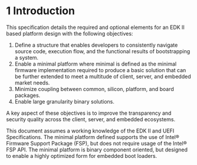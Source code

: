 <!--- @file
  1 Introduction

  Copyright (c) 2019, Intel Corporation. All rights reserved.<BR>

  Redistribution and use in source (original document form) and 'compiled'
  forms (converted to PDF, epub, HTML and other formats) with or without
  modification, are permitted provided that the following conditions are met:

  1) Redistributions of source code (original document form) must retain the
     above copyright notice, this list of conditions and the following
     disclaimer as the first lines of this file unmodified.

  2) Redistributions in compiled form (transformed to other DTDs, converted to
     PDF, epub, HTML and other formats) must reproduce the above copyright
     notice, this list of conditions and the following disclaimer in the
     documentation and/or other materials provided with the distribution.

  THIS DOCUMENTATION IS PROVIDED BY TIANOCORE PROJECT "AS IS" AND ANY EXPRESS OR
  IMPLIED WARRANTIES, INCLUDING, BUT NOT LIMITED TO, THE IMPLIED WARRANTIES OF
  MERCHANTABILITY AND FITNESS FOR A PARTICULAR PURPOSE ARE DISCLAIMED. IN NO
  EVENT SHALL TIANOCORE PROJECT  BE LIABLE FOR ANY DIRECT, INDIRECT, INCIDENTAL,
  SPECIAL, EXEMPLARY, OR CONSEQUENTIAL DAMAGES (INCLUDING, BUT NOT LIMITED TO,
  PROCUREMENT OF SUBSTITUTE GOODS OR SERVICES; LOSS OF USE, DATA, OR PROFITS;
  OR BUSINESS INTERRUPTION) HOWEVER CAUSED AND ON ANY THEORY OF LIABILITY,
  WHETHER IN CONTRACT, STRICT LIABILITY, OR TORT (INCLUDING NEGLIGENCE OR
  OTHERWISE) ARISING IN ANY WAY OUT OF THE USE OF THIS DOCUMENTATION, EVEN IF
  ADVISED OF THE POSSIBILITY OF SUCH DAMAGE.

-->

# 1 Introduction

This specification details the required and optional elements for an EDK II
based platform design with the following objectives:

1. Define a structure that enables developers to consistently navigate source
   code, execution flow, and the functional results of bootstrapping a system.
2. Enable a minimal platform where minimal is defined as the minimal firmware
   implementation required to produce a basic solution that can be further
   extended to meet a multitude of client, server, and embedded market needs.
3. Minimize coupling between common, silicon, platform, and board packages.
4. Enable large granularity binary solutions.

A key aspect of these objectives is to improve the transparency and security
quality across the client, server, and embedded ecosystems.

This document assumes a working knowledge of the EDK II and UEFI Specifications.
The minimal platform defined supports the use of Intel® Firmware Support Package
\(FSP\), but does not require usage of the Intel® FSP API. The minimal platform
is binary component oriented, but designed to enable a highly optimized form for
embedded boot loaders.

